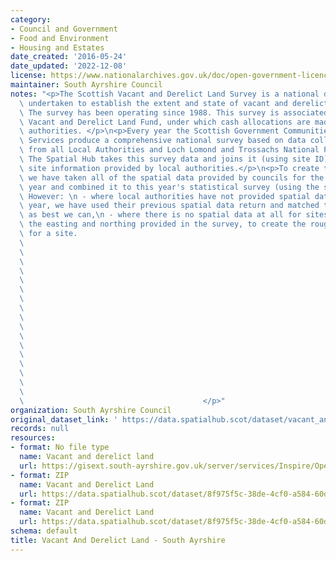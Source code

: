 ```yaml
---
category:
- Council and Government
- Food and Environment
- Housing and Estates
date_created: '2016-05-24'
date_updated: '2022-12-08'
license: https://www.nationalarchives.gov.uk/doc/open-government-licence/version/3/
maintainer: South Ayrshire Council
notes: "<p>The Scottish Vacant and Derelict Land Survey is a national data collection\
  \ undertaken to establish the extent and state of vacant and derelict land in Scotland.\
  \ The survey has been operating since 1988. This survey is associated with the Scottish\
  \ Vacant and Derelict Land Fund, under which cash allocations are made to local\
  \ authorities. </p>\n<p>Every year the Scottish Government Communities Analytical\
  \ Services produce a comprehensive national survey based on data collected and processed\
  \ from all Local Authorities and Loch Lomond and Trossachs National Park Authority.\
  \ The Spatial Hub takes this survey data and joins it (using site ID) to the polygon\
  \ site information provided by local authorities.</p>\n<p>To create this dataset\
  \ we have taken all of the spatial data provided by councils for the current survey\
  \ year and combined it to this year's statistical survey (using the site reference).\
  \ However: \n - where local authorities have not provided spatial data for the current\
  \ year, we have used their previous spatial data return and matched the survey data\
  \ as best we can,\n - where there is no spatial data at all for sites we have buffered\
  \ the easting and northing provided in the survey, to create the rough polygon area\
  \ for a site.                                                                  \
  \                                                                              \
  \                                                                              \
  \                                                                              \
  \                                                                              \
  \                                                                              \
  \                                                                              \
  \                                                                              \
  \                                                                              \
  \                                                                              \
  \                                                                              \
  \                                                                              \
  \                                                                              \
  \                                                                              \
  \                                                                              \
  \                                                                              \
  \                                                                              \
  \                                                                              \
  \                                        </p>"
organization: South Ayrshire Council
original_dataset_link: ' https://data.spatialhub.scot/dataset/vacant_and_derelict_land-sa'
records: null
resources:
- format: No file type
  name: Vacant and derelict land
  url: https://gisext.south-ayrshire.gov.uk/server/services/Inspire/OpenData/MapServer/WFSServer?request=GetCapabilities&service=WFS
- format: ZIP
  name: Vacant and Derelict Land
  url: https://data.spatialhub.scot/dataset/8f975f5c-38de-4cf0-a584-60d4cb9a7ec1/resource/9e9b258d-6856-46de-94bd-b85691e2e758/download/20200929_vdl_by_la_sa.zip
- format: ZIP
  name: Vacant and Derelict Land
  url: https://data.spatialhub.scot/dataset/8f975f5c-38de-4cf0-a584-60d4cb9a7ec1/resource/9f89a429-aba1-45a6-b4fb-388fb72260ba/download/southayrshire_2020.zip
schema: default
title: Vacant And Derelict Land - South Ayrshire
---
```

